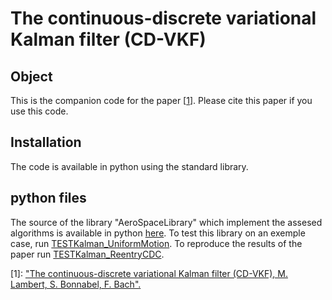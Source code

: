 # The continuous-discrete variational Kalman filter (CD-VKF)

## Object

This is the companion code for the paper \[[1][4]\]. Please cite this paper if you use this code.  

## Installation
The code is available in python using the standard library. 

## python files
The source of the library "AeroSpaceLibrary" which implement the assesed algorithms is available in python [here][0]. To test this library on an exemple case, run [TESTKalman_UniformMotion][1]. To reproduce the results of the paper run [TESTKalman_ReentryCDC][2]. 

[0]: ./AeroSpaceLibrary
[1]: ./TESTKalman_UniformMotion.py
[2]: ./TESTKalman_ReentryCDC.py
[3]: ./Tutorial/README.md
[4]: ...

\[1\]: ["The continuous-discrete variational Kalman filter (CD-VKF), M. Lambert, S. Bonnabel, F. Bach".][4] 

